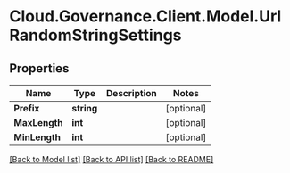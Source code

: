 # Cloud.Governance.Client.Model.UrlRandomStringSettings
## Properties

Name | Type | Description | Notes
------------ | ------------- | ------------- | -------------
**Prefix** | **string** |  | [optional] 
**MaxLength** | **int** |  | [optional] 
**MinLength** | **int** |  | [optional] 

[[Back to Model list]](../README.md#documentation-for-models) [[Back to API list]](../README.md#documentation-for-api-endpoints) [[Back to README]](../README.md)

